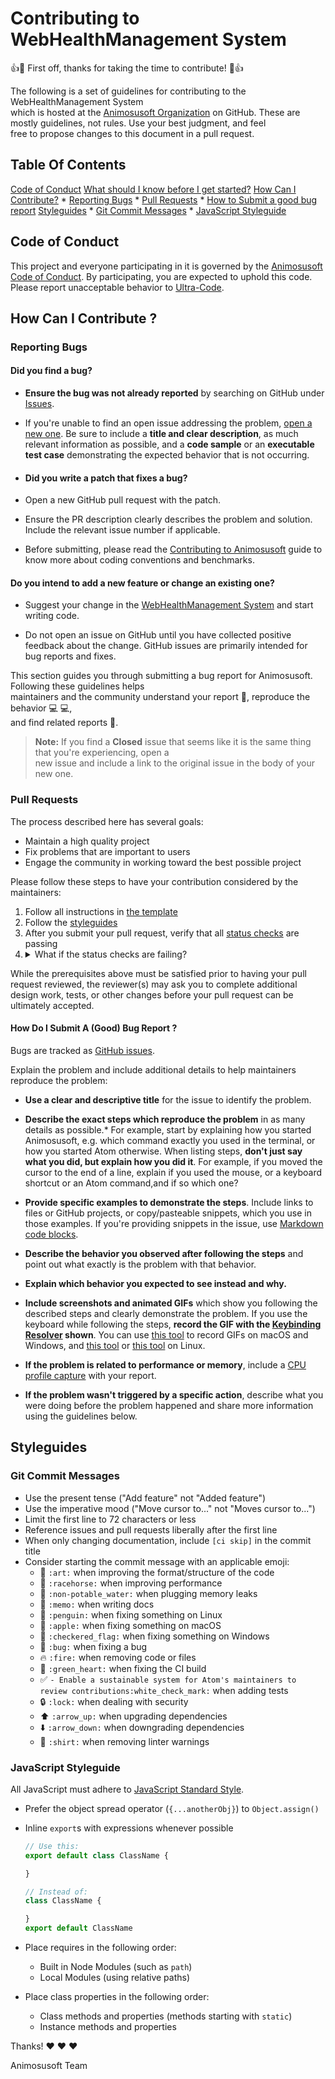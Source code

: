 # Contributing to WebHealthManagement System

:+1::tada: First off, thanks for taking the time to contribute! :tada::+1:

The following is a set of guidelines for contributing to the WebHealthManagement System  
which is hosted at the [Animosusoft Organization](https://github.com/Animosusoft) on GitHub. These are mostly guidelines, not rules. Use your best judgment, and feel  
free to propose changes to this document in a pull request.

## Table Of Contents

[Code of Conduct](#code-of-conduct)
[What should I know before I get started?](#what-should-i-know-before-i-get-started)
[How Can I Contribute?](#how-can-i-contribute)
    * [Reporting Bugs](#reporting-bugs)
    * [Pull Requests](#pull-requests)
    * [How to Submit a good bug report](#how-do-i-submit-a-good-bug-report)
[Styleguides](#styleguides)
       * [Git Commit Messages](#git-commit-messages)
       * [JavaScript Styleguide](#javascript-styleguide)

## Code of Conduct

This project and everyone participating in it is governed by the [Animosusoft Code of Conduct](CODE_OF_CONDUCT.md).
 By participating, you are expected to uphold this code. Please report unacceptable behavior
  to [Ultra-Code](mailto:megaalpha100@gmail.com).

## How Can I Contribute \?

### Reporting Bugs

#### **Did you find a bug?**

* **Ensure the bug was not already reported** by searching on GitHub under [Issues](https://github.com/Animosusoft/WebHealthManagement/issues).

* If you're unable to find an open issue addressing the problem, [open a new one](https://github.com/Animosusoft/WebHealthManagement/issues/new). Be sure to include a **title and clear description**, as much relevant information as possible, and a **code sample** or an **executable test case** demonstrating the expected behavior that is not occurring.

* #### **Did you write a patch that fixes a bug?**

* Open a new GitHub pull request with the patch.

* Ensure the PR description clearly describes the problem and solution. Include the relevant issue number if applicable.

* Before submitting, please read the [Contributing to Animosusoft](http://github.com/Animosusoft/CONTRIBUTING.md) guide to know more about coding conventions and benchmarks.

#### **Do you intend to add a new feature or change an existing one?**

* Suggest your change in the [WebHealthManagement System](https://github.com/Animosusoft/WebHealthManagement/issue) and start writing code.

* Do not open an issue on GitHub until you have collected positive feedback about the change. GitHub issues are primarily intended for bug reports and fixes.





This section guides you through submitting a bug report for Animosusoft. Following these guidelines helps  
maintainers and the community understand your report :pencil:, reproduce the behavior :computer: :computer:,  
and find related reports :mag_right:.

> **Note:** If you find a **Closed** issue that seems like it is the same thing that you're experiencing, open a  
> new issue and include a link to the original issue in the body of your new one.

### Pull Requests

The process described here has several goals:

* Maintain a high quality project
* Fix problems that are important to users
* Engage the community in working toward the best possible project

Please follow these steps to have your contribution considered by the maintainers:

1. Follow all instructions in [the template](PULL_REQUEST_TEMPLATE.md)
2. Follow the [styleguides](#styleguides)
3. After you submit your pull request, verify that all [status checks](https://help.github.com/articles/about-status-checks/) are passing  
4. <details>
    <summary>What if the status checks are failing?</summary>
   If a status check is failing, and you believe that the failure is unrelated to your change, please leave a comment on the pull request explaining why you believe the failure is unrelated. A maintainer will re-run the status check for you. If we conclude that the failure was a false positive, then we will open an issue to track that problem with our status check suite.
   </details>

While the prerequisites above must be satisfied prior to having your pull request reviewed, the reviewer(s) may ask you to complete additional design work, tests, or other changes before your pull request can be ultimately accepted.

#### How Do I Submit A (Good) Bug Report \?

Bugs are tracked as [GitHub issues](https://guides.github.com/features/issues/).

Explain the problem and include additional details to help maintainers reproduce the problem:

* **Use a clear and descriptive title** for the issue to identify the problem.
* **Describe the exact steps which reproduce the problem** in as many details as possible.* For example, start by explaining how you started Animosusoft, e.g. which command exactly you used in the terminal, or how you started Atom otherwise. When listing steps, **don't just say what you did, but explain how you did it**. For example, if you moved the cursor to the end of a line, explain if you used the mouse, or a keyboard shortcut or an Atom command,and if so which one?  
* **Provide specific examples to demonstrate the steps**. Include links to files or GitHub projects, or copy/pasteable snippets, which you use in those examples. If you're providing snippets in the issue, use [Markdown code blocks](https://help.github.com/articles/markdown-basics/#multiple-lines).

* **Describe the behavior you observed after following the steps** and point out what exactly is the problem with that behavior.

* **Explain which behavior you expected to see instead and why.**

* **Include screenshots and animated GIFs** which show you following the described steps and clearly demonstrate the problem. If you use the keyboard while following the steps, **record the GIF with the [Keybinding Resolver](https://github.com/Aninimosusoft/keybinding-resolver) shown**. You can use [this tool](https://www.cockos.com/licecap/) to record GIFs on macOS and Windows, and [this tool](https://github.com/colinkeenan/silentcast) or [this tool](https://github.com/GNOME/byzanz) on Linux.

* **If the problem is related to performance or memory**, include a [CPU profile capture](https://flight-manual.atom.io/hacking-atom/sections/debugging/#diagnose-runtime-performance) with your report.
* **If the problem wasn't triggered by a specific action**, describe what you were doing before the problem happened and share more information using the guidelines below.

## Styleguides

### Git Commit Messages

* Use the present tense ("Add feature" not "Added feature")
* Use the imperative mood ("Move cursor to..." not "Moves cursor to...")
* Limit the first line to 72 characters or less
* Reference issues and pull requests liberally after the first line
* When only changing documentation, include `[ci skip]` in the commit title
* Consider starting the commit message with an applicable emoji:
  * :art: `:art:` when improving the format/structure of the code
  * :racehorse: `:racehorse:` when improving performance
  * :non-potable_water: `:non-potable_water:` when plugging memory leaks
  * :memo: `:memo:` when writing docs
  * :penguin: `:penguin:` when fixing something on Linux
  * :apple: `:apple:` when fixing something on macOS
  * :checkered_flag: `:checkered_flag:` when fixing something on Windows
  * :bug: `:bug:` when fixing a bug
  * :fire: `:fire:` when removing code or files
  * :green_heart: `:green_heart:` when fixing the CI build
  * :white_check_mark: `- Enable a sustainable system for Atom's maintainers to review contributions:white_check_mark:` when adding tests
  * :lock: `:lock:` when dealing with security
  * :arrow_up: `:arrow_up:` when upgrading dependencies
  * :arrow_down: `:arrow_down:` when downgrading dependencies
  * :shirt: `:shirt:` when removing linter warnings

### JavaScript Styleguide

All JavaScript must adhere to [JavaScript Standard Style](https://standardjs.com/).

* Prefer the object spread operator (`{...anotherObj}`) to `Object.assign()`
* Inline `export`s with expressions whenever possible

  ```js
  // Use this:
  export default class ClassName {

  }

  // Instead of:
  class ClassName {

  }
  export default ClassName
  ```

* Place requires in the following order:
  * Built in Node Modules (such as `path`)
  * Local Modules (using relative paths)
* Place class properties in the following order:
  * Class methods and properties (methods starting with `static`)
  * Instance methods and properties

Thanks! :heart: :heart: :heart:

Animosusoft Team
